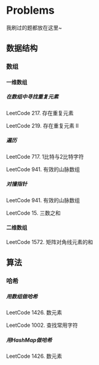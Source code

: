 # Problems
我刷过的题都放在这里~

## 数据结构

### 数组

#### 一维数组

##### 在数组中寻找重复元素

LeetCode 217. 存在重复元素

LeetCode 219. 存在重复元素 II

##### 遍历

LeetCode 717. 1比特与2比特字符

LeetCode 941. 有效的山脉数组

##### 对撞指针

LeetCode 941. 有效的山脉数组

LeetCode 15. 三数之和

#### 二维数组

LeetCode 1572. 矩阵对角线元素的和

## 算法

### 哈希

##### 用数组做哈希

LeetCode 1426. 数元素

LeetCode 1002. 查找常用字符

##### 用HashMap做哈希

LeetCode 1426. 数元素